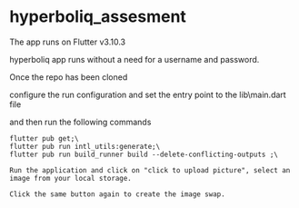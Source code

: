 # hyperboliq_assesment

The app runs on Flutter v3.10.3

hyperboliq app runs without a need for a username and password.

Once the repo has been cloned

configure the run configuration and set the entry point to the lib\main.dart file

and then run the following commands

    flutter pub get;\
    flutter pub run intl_utils:generate;\
    flutter pub run build_runner build --delete-conflicting-outputs ;\

    Run the application and click on "click to upload picture", select an image from your local storage.

    Click the same button again to create the image swap.
